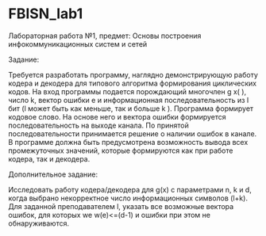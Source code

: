 # FBISN_lab1
Лабораторная работа №1, предмет: Основы построения инфокоммуникационных систем и сетей

Задание: 

Требуется разработать программу, наглядно демонстрирующую работу кодера и декодера для типового алгоритма формирования циклических кодов. На вход программы подается порождающий многочлен g x( ), число k, вектор ошибки e и информационная последовательность из l бит (l может быть как меньше, так и больше k ). Программа формирует кодовое слово. На основе него и вектора ошибки формируется последовательность на выходе канала. По принятой последовательности принимается решение о наличии ошибок в канале. В программе должна быть предусмотрена возможность вывода всех промежуточных значений, которые формируются как при работе кодера, так и декодера.

Дополнительное задание: 

Исследовать работу кодера/декодера для g(x) с параметрами n, k и d, когда выбрано некорректное число информационных символов (l+k). Для заданной преподавателем l, указать все возможные вектора ошибок, для которых we w(e)<=(d-1) и ошибки при этом не обнаруживаются.

